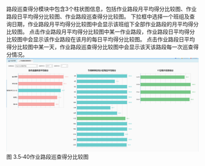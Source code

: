 路段巡查得分模块中包含3个柱状图信息，包括作业路段月平均得分比较图、作业路段日平均得分比较图、作业路段巡查得分比较图。
下拉框中选择一个班组及查询日期，作业路段月平均得分比较图中会显示该班组下全部作业路段的月平均得分比较图。
点击作业路段月平均得分比较图中某一作业路段，作业路段日平均得分比较图中会显示该作业路段在该月的每日平均得分比较图。
点击作业路段日平均得分比较图中某一天，作业路段巡查得分比较图中会显示该天该路段每一次巡查得分情况。
![](images/巡查得分.png)
图 3.5‑40作业路段巡查得分比较图